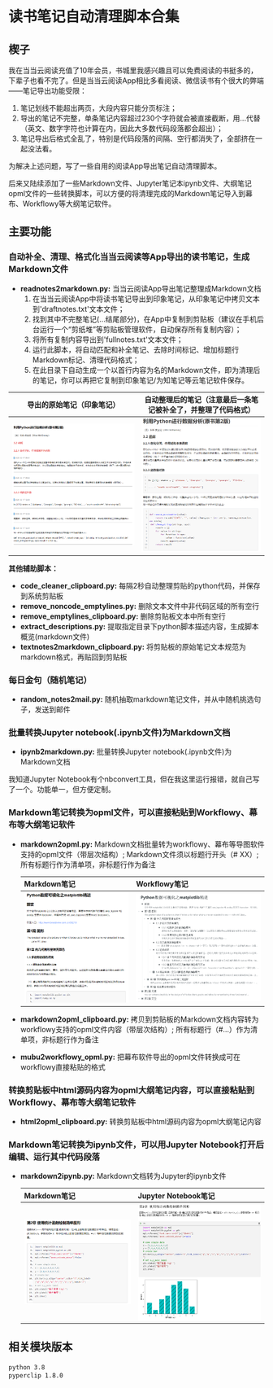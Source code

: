 # 读书笔记自动清理脚本合集

## 楔子

我在当当云阅读充值了10年会员，书城里我感兴趣且可以免费阅读的书挺多的，下辈子也看不完了。但是当当云阅读App相比多看阅读、微信读书有个很大的弊端——笔记导出功能受限：

1. 笔记划线不能超出两页，大段内容只能分页标注；
2. 导出的笔记不完整，单条笔记内容超过230个字符就会被直接截断，用...代替（英文、数字字符也计算在内，因此大多数代码段落都会超出）；
3. 笔记导出后格式全乱了，特别是代码段落的间隔、空行都消失了，全部挤在一起没法看。

为解决上述问题，写了一些自用的阅读App导出笔记自动清理脚本。

后来又陆续添加了一些Markdown文件、Jupyter笔记本ipynb文件、大纲笔记opml文件的一些转换脚本，可以方便的将清理完成的Markdown笔记导入到幕布、Workflowy等大纲笔记软件。



## 主要功能

### 自动补全、清理、格式化当当云阅读等App导出的读书笔记，生成Markdown文件

- **readnotes2markdown.py:** 当当云阅读App导出笔记整理成Markdown文档
  1. 在当当云阅读App中将读书笔记导出到印象笔记，从印象笔记中拷贝文本到'draftnotes.txt'文本文件；
  2. 找到其中不完整笔记(...结尾部分)，在App中复制到剪贴板（建议在手机后台运行一个“剪纸堆”等剪贴板管理软件，自动保存所有复制内容）；
  3. 将所有复制内容导出到'fullnotes.txt'文本文件；
  4. 运行此脚本，将自动匹配和补全笔记、去除时间标记、增加标题行Markdown标记、清理代码格式；
  5. 在此目录下自动生成一个以首行内容为名的Markdown文件，即为清理后的笔记，你可以再把它复制到印象笔记/为知笔记等云笔记软件保存。

| 导出的原始笔记（印象笔记）                                   | 自动整理后的笔记（注意最后一条笔记被补全了，并整理了代码格式） |
| ------------------------------------------------------------ | ------------------------------------------------------------ |
| ![image-20201017144618192](./image/image-20201017144618192.png) | ![image-20201017144643974](./image/image-20201017144643974.png) |



**其他辅助脚本：**

- **code_cleaner_clipboard.py:** 每隔2秒自动整理剪贴的python代码，并保存到系统剪贴板
- **remove_noncode_emptylines.py:** 删除文本文件中非代码区域的所有空行
- **remove_emptylines_clipboard.py:** 删除剪贴板文本中所有空行
- **extract_descriptions.py:** 提取指定目录下python脚本描述内容，生成脚本概览(markdown文件)
- **textnotes2markdown_clipboard.py:** 将剪贴板的原始笔记文本规范为markdown格式，再贴回到剪贴板



### 每日金句（随机笔记）

- **random_notes2mail.py:** 随机抽取markdown笔记文件，并从中随机挑选句子，发送到邮件



### 批量转换Jupyter notebook(.ipynb文件)为Markdown文档

- **ipynb2markdown.py:** 批量转换Jupyter notebook(.ipynb文件)为Markdown文档

我知道Jupyter Notebook有个nbconvert工具，但在我这里运行报错，就自己写了一个。功能单一，但方便定制。



### Markdown笔记转换为opml文件，可以直接粘贴到Workflowy、幕布等大纲笔记软件

- **markdown2opml.py:** Markdown文档批量转为workflowy、幕布等导图软件支持的opml文件（带层次结构）; Markdown文件须以标题行开头（# XX）; 所有标题行作为清单项，非标题行作为备注

  | Markdown笔记                                                 | Workflowy笔记                                                |
  | ------------------------------------------------------------ | ------------------------------------------------------------ |
  | ![image-20201017145348778](./image/image-20201017145348778.png) | ![image-20201017145443566](./image/image-20201017145443566.png) |


- **markdown2opml_clipboard.py:** 拷贝到剪贴板的Markdown文档内容转为workflowy支持的opml文件内容（带层次结构）; 所有标题行（#...）作为清单项，非标题行作为备注
- **mubu2workflowy_opml.py:** 把幕布软件导出的opml文件转换成可在workflowy直接粘贴的格式




### 转换剪贴板中html源码内容为opml大纲笔记内容，可以直接粘贴到Workflowy、幕布等大纲笔记软件
- **html2opml_clipboard.py:** 转换剪贴板中html源码内容为opml大纲笔记内容




### Markdown笔记转换为ipynb文件，可以用Jupyter Notebook打开后编辑、运行其中代码段落

- **markdown2ipynb.py:** Markdown文档转为Jupyter的ipynb文件

  | Markdown笔记                                                 | Jupyter Notebook笔记                                         |
  | ------------------------------------------------------------ | ------------------------------------------------------------ |
  | ![image-20201017150012700](./image/image-20201017150012700.png) | ![image-20201017150036828](./image/image-20201017150036828.png) |




## 相关模块版本
```
python 3.8
pyperclip 1.8.0

```
